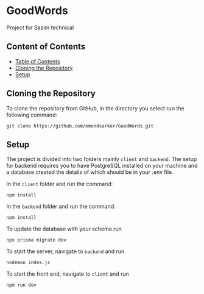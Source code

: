 # GoodWords
Project for Sazim technical




## Content of Contents


  - [Table of Contents](#table-of-contents)
  - [Cloning the Repository](#cloning-the-repository)
  - [Setup](#setup)



## Cloning the Repository

To clone the repository from GitHub, in the directory you select run the following command:

```
git clone https://github.com/emondsarker/GoodWords.git
```

## Setup

The project is divided into two folders mainly `client` and `backend`. The setup for backend requires you to have PostgreSQL installed on your machine and a database created the details of which should be in your .env file.

In the `client` folder and run the command:
```
npm install
```


In the `backend` folder and run the command:
```
npm install
```


To update the database with your schema run

```
npx prisma migrate dev
```

To start the server, navigate to `backend` and run 
```
nodemon index.js
```

To start the front end, navigate to `client` and run 
```
npm run dev
```

